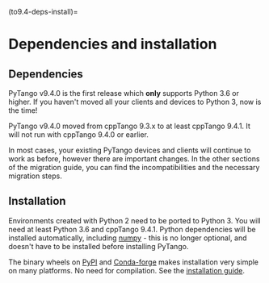 (to9.4-deps-install)=

# Dependencies and installation

## Dependencies

PyTango v9.4.0 is the first release which **only** supports Python 3.6 or
higher.  If you haven't moved all your clients and devices to Python 3, now
is the time!

PyTango v9.4.0 moved from cppTango 9.3.x to at least cppTango 9.4.1.  It
will not run with cppTango 9.4.0 or earlier.

In most cases, your existing PyTango devices and clients will continue to
work as before, however there are important changes.  In the other sections of
the migration guide, you can find the incompatibilities and the necessary migration steps.

## Installation

Environments created with Python 2 need to be ported to Python 3.
You will need at least Python 3.6 and cppTango 9.4.1.  Python dependencies will be
installed automatically, including [numpy](https://numpy.org) - this is no longer optional, and doesn't
have to be installed before installing PyTango.

The binary wheels on [PyPI](https://pypi.python.org/pypi/pytango) and
[Conda-forge](https://anaconda.org/conda-forge/pytango) makes installation very simple on many
platforms.  No need for compilation.  See the [installation guide](#installation-guide).
